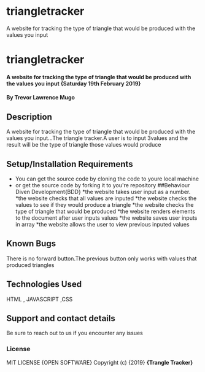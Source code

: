 # triangletracker
A website for tracking the type of triangle that would be produced with the values you input
# triangletracker
#### A website for tracking the type of triangle that would be produced with the values you input {Saturday 19th February 2019}
#### By **Trevor Lawrence Mugo**
## Description
A website for tracking the type of triangle that would be produced with the values you input...The triangle tracker.A user is to input 3values and the result
will be the type of triangle those values would produce
## Setup/Installation Requirements
* You can get the source code by cloning the code to youre local machine 
* or get the source code by forking it to you're repository
##Behaviour Diven Development{BDD}
*the website takes user input as a number.
*the website checks that all values are  inputed
*the website checks the values to see if they would produce a triangle
*the website checks the type of triangle that would be produced
*the website renders elements to the document after user inputs values
*the website saves user inputs in array 
*the website allows the user to view previous inputed values
## Known Bugs
There is no forward button.The previous button only works with values that produced triangles
## Technologies Used
HTML , JAVASCRIPT ,CSS
## Support and contact details
Be sure to reach out to us if you encounter any issues
### License
MIT LICENSE {OPEN SOFTWARE}
Copyright (c) {2019} **{Trangle Tracker}**
